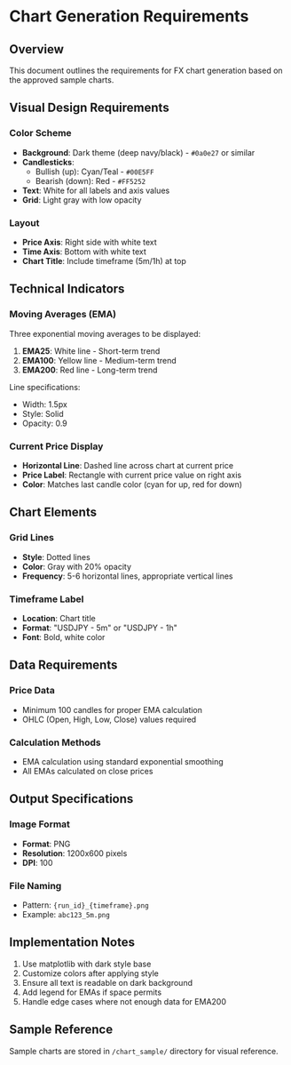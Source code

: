 # Chart Generation Requirements

## Overview
This document outlines the requirements for FX chart generation based on the approved sample charts.

## Visual Design Requirements

### Color Scheme
- **Background**: Dark theme (deep navy/black) - `#0a0e27` or similar
- **Candlesticks**:
  - Bullish (up): Cyan/Teal - `#00E5FF`
  - Bearish (down): Red - `#FF5252`
- **Text**: White for all labels and axis values
- **Grid**: Light gray with low opacity

### Layout
- **Price Axis**: Right side with white text
- **Time Axis**: Bottom with white text
- **Chart Title**: Include timeframe (5m/1h) at top

## Technical Indicators

### Moving Averages (EMA)
Three exponential moving averages to be displayed:
1. **EMA25**: White line - Short-term trend
2. **EMA100**: Yellow line - Medium-term trend  
3. **EMA200**: Red line - Long-term trend

Line specifications:
- Width: 1.5px
- Style: Solid
- Opacity: 0.9

### Current Price Display
- **Horizontal Line**: Dashed line across chart at current price
- **Price Label**: Rectangle with current price value on right axis
- **Color**: Matches last candle color (cyan for up, red for down)

## Chart Elements

### Grid Lines
- **Style**: Dotted lines
- **Color**: Gray with 20% opacity
- **Frequency**: 5-6 horizontal lines, appropriate vertical lines

### Timeframe Label
- **Location**: Chart title
- **Format**: "USDJPY - 5m" or "USDJPY - 1h"
- **Font**: Bold, white color

## Data Requirements

### Price Data
- Minimum 100 candles for proper EMA calculation
- OHLC (Open, High, Low, Close) values required

### Calculation Methods
- EMA calculation using standard exponential smoothing
- All EMAs calculated on close prices

## Output Specifications

### Image Format
- **Format**: PNG
- **Resolution**: 1200x600 pixels
- **DPI**: 100

### File Naming
- Pattern: `{run_id}_{timeframe}.png`
- Example: `abc123_5m.png`

## Implementation Notes

1. Use matplotlib with dark style base
2. Customize colors after applying style
3. Ensure all text is readable on dark background
4. Add legend for EMAs if space permits
5. Handle edge cases where not enough data for EMA200

## Sample Reference
Sample charts are stored in `/chart_sample/` directory for visual reference.